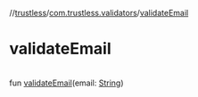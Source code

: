 //[trustless](../../index.md)/[com.trustless.validators](index.md)/[validateEmail](validate-email.md)

# validateEmail

\
fun [validateEmail](validate-email.md)(email: [String](https://kotlinlang.org/api/latest/jvm/stdlib/kotlin/-string/index.html))
